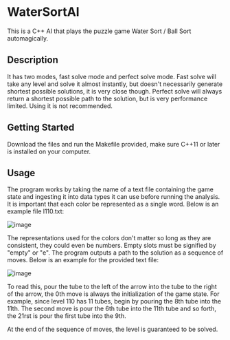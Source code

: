 # WaterSortAI
This is a C++ AI that plays the puzzle game Water Sort / Ball Sort automagically.

## Description
It has two modes, fast solve mode and perfect solve mode.
Fast solve will take any level and solve it almost instantly, but doesn't necessarily generate shortest possible solutions, it is very close though.
Perfect solve will always return a shortest possible path to the solution, but is very performance limited. Using it is not recommended.

## Getting Started
Download the files and run the Makefile provided, make sure C++11 or later is installed on your computer. 

## Usage
The program works by taking the name of a text file containing the game state and ingesting it into data types it can use before running the analysis. It is important that each color be represented as a single word. Below is an example file l110.txt:

![image](https://user-images.githubusercontent.com/17460504/110222671-e6af1380-7ea1-11eb-9127-c215f04ac32d.png)

The representations used for the colors don't matter so long as they are consistent, they could even be numbers. Empty slots must be signified by "empty" or "e".
The program outputs a path to the solution as a sequence of moves. Below is an example for the provided text file:

![image](https://user-images.githubusercontent.com/17460504/110222706-2fff6300-7ea2-11eb-9810-177904fcede1.png)

To read this, pour the tube to the left of the arrow into the tube to the right of the arrow, the 0th move is always the initialization of the game state. 
For example, since level 110 has 11 tubes, begin by pouring the 8th tube into the 11th. The second move is pour the 6th tube into the 11th tube and so forth, the 21rst is pour the first tube into the 9th. 

At the end of the sequence of moves, the level is guaranteed to be solved.
